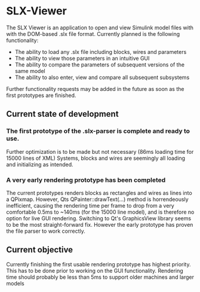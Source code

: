 # SLX-Viewer
The SLX Viewer is an application to open and view Simulink model files with with the DOM-based .slx file format.
Currently planned is the following functionality:

- The ability to load any .slx file including blocks, wires and parameters
- The ability to view those parameters in an intuitive GUI
- The ability to compare the parameters of subsequent versions of the same model
- The ability to also enter, view and compare all subsequent subsystems

Further functionality requests may be added in the future as soon as the first prototypes are finished.

<h2>Current state of development</h2>

<h3>The first prototype of the .slx-parser is complete and ready to use.</h3>
Further optimization is to be made but not necessary (86ms loading time for 15000 lines of XML)
Systems, blocks and wires are seemingly all loading and initializing as intended.

<h3>A very early rendering prototype has been completed</h3>
The current prototypes renders blocks as rectangles and wires as lines into a QPixmap.
However, Qts QPainter::drawText(...) method is horrendeously inefficient, causing the rendering time per frame to drop from a very comfortable 0.5ms to ~140ms (for the 15000 line model), and is therefore no option for live GUI rendering.
Switching to Qt's GraphicsView library seems to be the most straight-forward fix.
However the early prototype has proven the file parser to work correctly.

<h2>Current objective</h2>

Currently finishing the first usable rendering prototype has highest priority.
This has to be done prior to working on the GUI functionality.
Rendering time should probably be less than 5ms to support older machines and larger models
